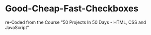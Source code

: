 # Good-Cheap-Fast-Checkboxes
re-Coded from the Course "50 Projects In 50 Days - HTML, CSS and JavaScript"

